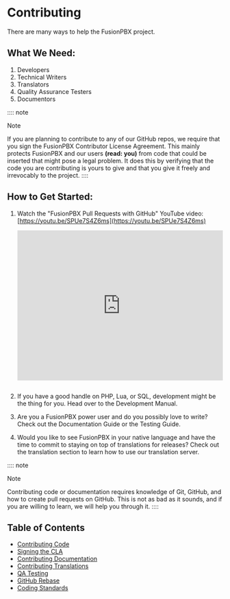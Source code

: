 # Contributing

There are many ways to help the FusionPBX project.

## What We Need:

1. Developers
2. Technical Writers
3. Translators
4. Quality Assurance Testers
5. Documentors

:::: note
<p class="admonition-title">Note</p>

If you are planning to contribute to any of our GitHub repos, we require that you sign the FusionPBX Contributor License Agreement.
This mainly protects FusionPBX and our users **(read: you)** from code that could be inserted that might pose a legal problem.
It does this by verifying that the code you are contributing is yours to give and that you give it freely and irrevocably to the project.
::::

## How to Get Started:

1. Watch the "FusionPBX Pull Requests with GitHub" YouTube video: [https://youtu.be/SPUe7S4Z6ms](https://youtu.be/SPUe7S4Z6ms)

   <div style="text-align: center; margin-bottom: 2em;">
   <iframe width="100%" height="350" src="https://www.youtube.com/embed/SPUe7S4Z6ms?rel=0" frameborder="0" allowfullscreen></iframe>
   </div>

2. If you have a good handle on PHP, Lua, or SQL, development might be the thing for you. Head over to the Development Manual.
3. Are you a FusionPBX power user and do you possibly love to write? Check out the Documentation Guide or the Testing Guide.
4. Would you like to see FusionPBX in your native language and have the time to commit to staying on top of translations for releases? Check out the translation section to learn how to use our translation server.

:::: note
<p class="admonition-title">Note</p>
Contributing code or documentation requires knowledge of Git, GitHub, and how to create pull requests on GitHub.
This is not as bad as it sounds, and if you are willing to learn, we will help you through it.
::::

## Table of Contents

- [Contributing Code](contributing/contributing_code.md)
- [Signing the CLA](contributing/signing_the_cla.md)
- [Contributing Documentation](contributing/contributing_documentation.md)
- [Contributing Translations](contributing/contributing_translations.md)
- [QA Testing](contributing/qa_testing.md)
- [GitHub Rebase](contributing/github_rebase.md)
- [Coding Standards](contributing/coding_standards.md)
<!-- # [Directory Structure](contributing/directory_structure.md) -->
